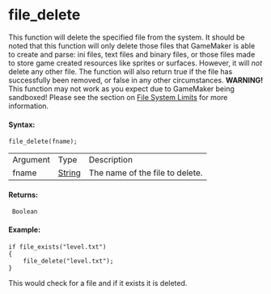 # file_delete

This function will delete the specified file from the system. It should
be noted that this function will only delete those files that GameMaker
is able to create and parse: ini files, text files and binary files, or
those files made to store game created resources like sprites or
surfaces. However, it will *not* delete any other file. The function
will also return true if the file has successfully been removed, or
false in any other circumstances. **WARNING!** This function may not
work as you expect due to GameMaker being sandboxed! Please see the
section on [File System
Limits](../../../../Additional_Information/The_File_System) for more
information.

#### Syntax:

``` gml
file_delete(fname);
```

|          |                                                                           |                                 |
|----------|---------------------------------------------------------------------------|---------------------------------|
| Argument | Type                                                                      | Description                     |
| fname    |  [String](../../../../../GameMaker_Language/GML_Overview/Data_Types)  | The name of the file to delete. |

#### Returns:

``` gml
 Boolean
```

#### Example:

``` gml
if file_exists("level.txt")
{
    file_delete("level.txt");
}
```

This would check for a file and if it exists it is deleted.

